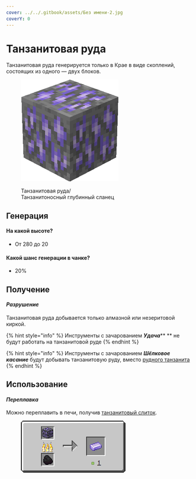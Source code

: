 ```yaml
---
cover: ../../.gitbook/assets/Без имени-2.jpg
coverY: 0
---
```


# Танзанитовая руда

Танзанитовая руда генерируется только в Крае в виде скоплений, состоящих из одного — двух блоков.

<figure><img src="../../.gitbook/assets/purple_ore.gif" alt=""><figcaption><p>Танзанитовая руда/<br>Танзанитоносный глубинный сланец</p></figcaption></figure>

## Генерация

#### На какой высоте?

* От 280 до 20

#### Какой шанс генерации в чанке?

* 20%

## Получение

#### _Разрушение_

Танзанитовая руда добывается только алмазной или незеритовой киркой.

{% hint style="info" %}
Инструменты с зачарованием _**Удача**_** ** не будут работать на танзанитовой руде
{% endhint %}

{% hint style="info" %}
Инструменты с зачарованием _**Шёлковое касание**_ будут добывать танзанитовую руду, вместо [рудного танзанита](../materialy/metally-i-mineraly/rudnyi-tanzanit.md)
{% endhint %}

## Использование

#### _Переплавка_

Можно переплавить в печи, получив [танзанитовый слиток](../materialy/metally-i-mineraly/tanzanitovyi-slitok.md).

<figure><img src="../../.gitbook/assets/purple_ore_ingot_result.gif" alt=""><figcaption></figcaption></figure>
